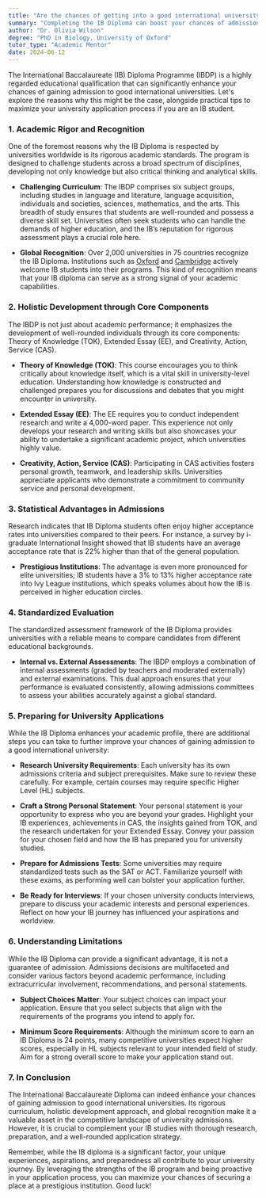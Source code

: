 ```yaml
---
title: "Are the chances of getting into a good international university higher if you finish schooling from IB (International Baccalaureate)?"
summary: "Completing the IB Diploma can boost your chances of admission to top international universities due to its rigorous academic standards and global recognition."
author: "Dr. Olivia Wilson"
degree: "PhD in Biology, University of Oxford"
tutor_type: "Academic Mentor"
date: 2024-06-12
---
```


The International Baccalaureate (IB) Diploma Programme (IBDP) is a highly regarded educational qualification that can significantly enhance your chances of gaining admission to good international universities. Let's explore the reasons why this might be the case, alongside practical tips to maximize your university application process if you are an IB student.

### 1. **Academic Rigor and Recognition**

One of the foremost reasons why the IB Diploma is respected by universities worldwide is its rigorous academic standards. The program is designed to challenge students across a broad spectrum of disciplines, developing not only knowledge but also critical thinking and analytical skills. 

- **Challenging Curriculum**: The IBDP comprises six subject groups, including studies in language and literature, language acquisition, individuals and societies, sciences, mathematics, and the arts. This breadth of study ensures that students are well-rounded and possess a diverse skill set. Universities often seek students who can handle the demands of higher education, and the IB’s reputation for rigorous assessment plays a crucial role here.

- **Global Recognition**: Over 2,000 universities in 75 countries recognize the IB Diploma. Institutions such as [Oxford](https://www.christs.cam.ac.uk/admissions/undergraduate-admissions/international-students-eu-and-non-eu/international-entrance-1/ib) and [Cambridge](https://www.christs.cam.ac.uk/admissions/undergraduate-admissions/international-students-eu-and-non-eu/international-entrance-1/ib) actively welcome IB students into their programs. This kind of recognition means that your IB diploma can serve as a strong signal of your academic capabilities.

### 2. **Holistic Development through Core Components**

The IBDP is not just about academic performance; it emphasizes the development of well-rounded individuals through its core components: Theory of Knowledge (TOK), Extended Essay (EE), and Creativity, Action, Service (CAS).

- **Theory of Knowledge (TOK)**: This course encourages you to think critically about knowledge itself, which is a vital skill in university-level education. Understanding how knowledge is constructed and challenged prepares you for discussions and debates that you might encounter in university.

- **Extended Essay (EE)**: The EE requires you to conduct independent research and write a 4,000-word paper. This experience not only develops your research and writing skills but also showcases your ability to undertake a significant academic project, which universities highly value.

- **Creativity, Action, Service (CAS)**: Participating in CAS activities fosters personal growth, teamwork, and leadership skills. Universities appreciate applicants who demonstrate a commitment to community service and personal development.

### 3. **Statistical Advantages in Admissions**

Research indicates that IB Diploma students often enjoy higher acceptance rates into universities compared to their peers. For instance, a survey by i-graduate International Insight showed that IB students have an average acceptance rate that is 22% higher than that of the general population. 

- **Prestigious Institutions**: The advantage is even more pronounced for elite universities; IB students have a 3% to 13% higher acceptance rate into Ivy League institutions, which speaks volumes about how the IB is perceived in higher education circles.

### 4. **Standardized Evaluation**

The standardized assessment framework of the IB Diploma provides universities with a reliable means to compare candidates from different educational backgrounds. 

- **Internal vs. External Assessments**: The IBDP employs a combination of internal assessments (graded by teachers and moderated externally) and external examinations. This dual approach ensures that your performance is evaluated consistently, allowing admissions committees to assess your abilities accurately against a global standard.

### 5. **Preparing for University Applications**

While the IB Diploma enhances your academic profile, there are additional steps you can take to further improve your chances of gaining admission to a good international university:

- **Research University Requirements**: Each university has its own admissions criteria and subject prerequisites. Make sure to review these carefully. For example, certain courses may require specific Higher Level (HL) subjects.

- **Craft a Strong Personal Statement**: Your personal statement is your opportunity to express who you are beyond your grades. Highlight your IB experiences, achievements in CAS, the insights gained from TOK, and the research undertaken for your Extended Essay. Convey your passion for your chosen field and how the IB has prepared you for university studies.

- **Prepare for Admissions Tests**: Some universities may require standardized tests such as the SAT or ACT. Familiarize yourself with these exams, as performing well can bolster your application further.

- **Be Ready for Interviews**: If your chosen university conducts interviews, prepare to discuss your academic interests and personal experiences. Reflect on how your IB journey has influenced your aspirations and worldview.

### 6. **Understanding Limitations**

While the IB Diploma can provide a significant advantage, it is not a guarantee of admission. Admissions decisions are multifaceted and consider various factors beyond academic performance, including extracurricular involvement, recommendations, and personal statements. 

- **Subject Choices Matter**: Your subject choices can impact your application. Ensure that you select subjects that align with the requirements of the programs you intend to apply for.

- **Minimum Score Requirements**: Although the minimum score to earn an IB Diploma is 24 points, many competitive universities expect higher scores, especially in HL subjects relevant to your intended field of study. Aim for a strong overall score to make your application stand out.

### 7. **In Conclusion**

The International Baccalaureate Diploma can indeed enhance your chances of gaining admission to good international universities. Its rigorous curriculum, holistic development approach, and global recognition make it a valuable asset in the competitive landscape of university admissions. However, it is crucial to complement your IB studies with thorough research, preparation, and a well-rounded application strategy.

Remember, while the IB diploma is a significant factor, your unique experiences, aspirations, and preparedness all contribute to your university journey. By leveraging the strengths of the IB program and being proactive in your application process, you can maximize your chances of securing a place at a prestigious institution. Good luck!
    